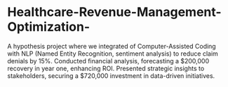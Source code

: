 # Healthcare-Revenue-Management-Optimization-
A hypothesis project where we integrated of Computer-Assisted Coding with NLP (Named Entity Recognition, sentiment analysis) to reduce claim denials by 15%. Conducted financial analysis, forecasting a $200,000 recovery in year one, enhancing ROI. Presented strategic insights to stakeholders, securing a $720,000 investment in data-driven initiatives.
